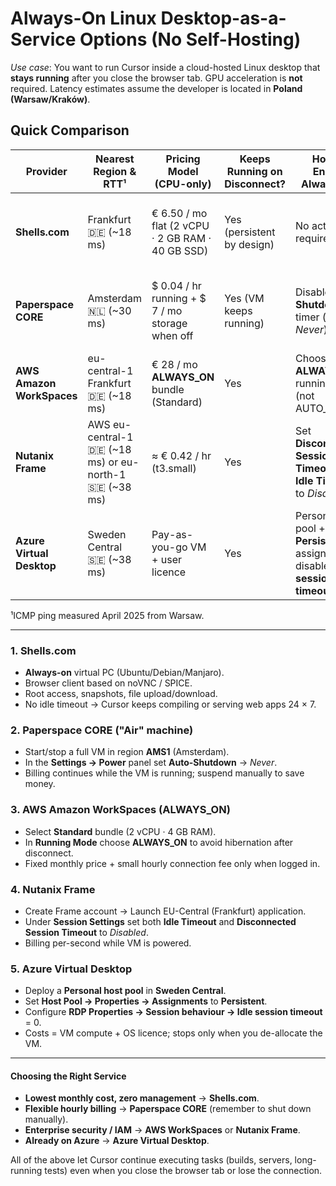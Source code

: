 # Always-On Linux Desktop-as-a-Service Options (No Self-Hosting)

_Use case_: You want to run Cursor inside a cloud-hosted Linux desktop that **stays running** after you close the browser tab. GPU acceleration is **not** required. Latency estimates assume the developer is located in **Poland (Warsaw/Kraków)**.

## Quick Comparison

| Provider | Nearest Region & RTT¹ | Pricing Model (CPU-only) | Keeps Running on Disconnect? | How to Enable Always-On | Notes |
|----------|-----------------------|--------------------------|------------------------------|-------------------------|-------|
| **Shells.com** | Frankfurt 🇩🇪 (~18 ms) | € 6.50 / mo flat (2 vCPU · 2 GB RAM · 40 GB SSD) | Yes (persistent by design) | No action required | Cheapest turnkey solution; good for light IDE workloads |
| **Paperspace CORE** | Amsterdam 🇳🇱 (~30 ms) | $ 0.04 / hr running + $ 7 / mo storage when off | Yes (VM keeps running) | Disable **Auto-Shutdown** timer (set to *Never*) | Pay-as-you-go; suspend manually when not needed |
| **AWS Amazon WorkSpaces** | eu-central-1 Frankfurt 🇩🇪 (~18 ms) | € 28 / mo **ALWAYS_ON** bundle (Standard) | Yes | Choose **ALWAYS_ON** running mode (not AUTO_STOP) | IAM & VPC integration; enterprise compliance |
| **Nutanix Frame** | AWS eu-central-1 🇩🇪 (~18 ms) or eu-north-1 🇸🇪 (~38 ms) | ≈ € 0.42 / hr (t3.small) | Yes | Set **Disconnected Session Timeout** and **Idle Timeout** to *Disabled* | Polished WebRTC client; SSO & audit features |
| **Azure Virtual Desktop** | Sweden Central 🇸🇪 (~38 ms) | Pay-as-you-go VM + user licence | Yes | Personal host pool + **Persistent** assignment; disable **Idle session timeout** | Best fit if you already use Azure AD |

¹ICMP ping measured April 2025 from Warsaw.

---

### 1. Shells.com
* **Always-on** virtual PC (Ubuntu/Debian/Manjaro).  
* Browser client based on noVNC / SPICE.  
* Root access, snapshots, file upload/download.  
* No idle timeout → Cursor keeps compiling or serving web apps 24 × 7.

### 2. Paperspace CORE ("Air" machine)
* Start/stop a full VM in region **AMS1** (Amsterdam).  
* In the **Settings → Power** panel set **Auto-Shutdown** → *Never*.  
* Billing continues while the VM is running; suspend manually to save money.

### 3. AWS Amazon WorkSpaces (ALWAYS_ON)
* Select **Standard** bundle (2 vCPU · 4 GB RAM).  
* In **Running Mode** choose **ALWAYS_ON** to avoid hibernation after disconnect.  
* Fixed monthly price + small hourly connection fee only when logged in.

### 4. Nutanix Frame
* Create Frame account → Launch EU-Central (Frankfurt) application.  
* Under **Session Settings** set both **Idle Timeout** and **Disconnected Session Timeout** to *Disabled*.  
* Billing per-second while VM is powered.

### 5. Azure Virtual Desktop
* Deploy a **Personal host pool** in **Sweden Central**.  
* Set **Host Pool → Properties → Assignments** to **Persistent**.  
* Configure **RDP Properties → Session behaviour → Idle session timeout** = 0.  
* Costs = VM compute + OS licence; stops only when you de-allocate the VM.

---
#### Choosing the Right Service
* **Lowest monthly cost, zero management** → **Shells.com**.  
* **Flexible hourly billing** → **Paperspace CORE** (remember to shut down manually).  
* **Enterprise security / IAM** → **AWS WorkSpaces** or **Nutanix Frame**.  
* **Already on Azure** → **Azure Virtual Desktop**.

All of the above let Cursor continue executing tasks (builds, servers, long-running tests) even when you close the browser tab or lose the connection.